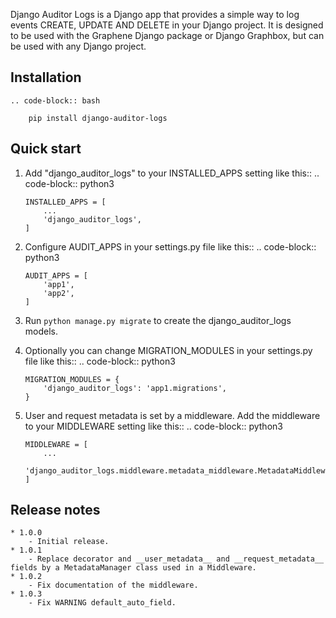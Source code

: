 Django Auditor Logs is a Django app that provides a simple way to log events
CREATE, UPDATE AND DELETE in your Django project. It is designed to be used with
the Graphene Django package or Django Graphbox, but can be used with any Django
project.

## Installation

    .. code-block:: bash

        pip install django-auditor-logs

## Quick start

1.  Add "django_auditor_logs" to your INSTALLED_APPS setting like this:: ..
    code-block:: python3

        INSTALLED_APPS = [
            ...
            'django_auditor_logs',
        ]

2.  Configure AUDIT_APPS in your settings.py file like this:: .. code-block::
    python3

        AUDIT_APPS = [
            'app1',
            'app2',
        ]

3.  Run `python manage.py migrate` to create the django_auditor_logs models.

4.  Optionally you can change MIGRATION_MODULES in your settings.py file like
    this:: .. code-block:: python3

        MIGRATION_MODULES = {
            'django_auditor_logs': 'app1.migrations',
        }

5.  User and request metadata is set by a middleware. Add the middleware to your
    MIDDLEWARE setting like this:: .. code-block:: python3

        MIDDLEWARE = [
            ...
            'django_auditor_logs.middleware.metadata_middleware.MetadataMiddleware',
        ]

## Release notes

    * 1.0.0
        - Initial release.
    * 1.0.1
        - Replace decorator and __user_metadata__ and __request_metadata__ fields by a MetadataManager class used in a Middleware.
    * 1.0.2
        - Fix documentation of the middleware.
    * 1.0.3
        - Fix WARNING default_auto_field.
